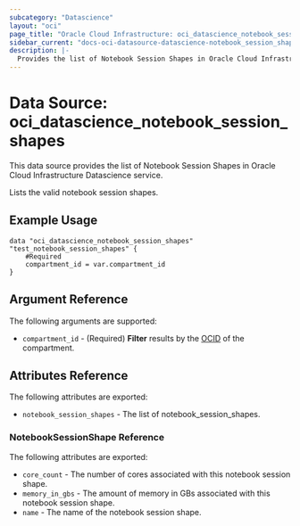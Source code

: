 ```yaml
---
subcategory: "Datascience"
layout: "oci"
page_title: "Oracle Cloud Infrastructure: oci_datascience_notebook_session_shapes"
sidebar_current: "docs-oci-datasource-datascience-notebook_session_shapes"
description: |-
  Provides the list of Notebook Session Shapes in Oracle Cloud Infrastructure Datascience service
---
```


# Data Source: oci_datascience_notebook_session_shapes
This data source provides the list of Notebook Session Shapes in Oracle Cloud Infrastructure Datascience service.

Lists the valid notebook session shapes.

## Example Usage

```hcl
data "oci_datascience_notebook_session_shapes" "test_notebook_session_shapes" {
	#Required
	compartment_id = var.compartment_id
}
```

## Argument Reference

The following arguments are supported:

* `compartment_id` - (Required) <b>Filter</b> results by the [OCID](https://docs.cloud.oracle.com/iaas/Content/API/Concepts/identifiers.htm) of the compartment.


## Attributes Reference

The following attributes are exported:

* `notebook_session_shapes` - The list of notebook_session_shapes.

### NotebookSessionShape Reference

The following attributes are exported:

* `core_count` - The number of cores associated with this notebook session shape. 
* `memory_in_gbs` - The amount of memory in GBs associated with this notebook session shape. 
* `name` - The name of the notebook session shape. 

